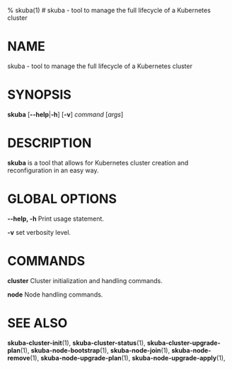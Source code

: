 % skuba(1) # skuba - tool to manage the full lifecycle of a Kubernetes cluster
# NAME
skuba - tool to manage the full lifecycle of a Kubernetes cluster

# SYNOPSIS
**skuba**
[**--help**|**-h**] [**-v**]
*command* [*args*]

# DESCRIPTION
**skuba** is a tool that allows for Kubernetes cluster creation and
reconfiguration in an easy way.

# GLOBAL OPTIONS

**--help, -h**
  Print usage statement.

**-v**
  set verbosity level.

# COMMANDS

**cluster**
  Cluster initialization and handling commands.

**node**
  Node handling commands.

# SEE ALSO
**skuba-cluster-init**(1),
**skuba-cluster-status**(1),
**skuba-cluster-upgrade-plan**(1),
**skuba-node-bootstrap**(1),
**skuba-node-join**(1),
**skuba-node-remove**(1),
**skuba-node-upgrade-plan**(1),
**skuba-node-upgrade-apply**(1),
